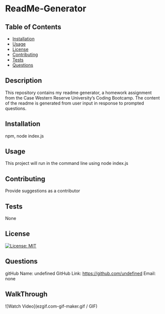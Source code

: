 # ReadMe-Generator
  ## Table of Contents
  * [Installation](#installation)
  * [Usage](#usage)
  * [License](#license)
  * [Contributing](#contributing)
  * [Tests](#tests)
  * [Questions](#questions)

  ## Description
   This repository contains my readme generator, a homework assignment from the Case Western Reserve University’s Coding Bootcamp. The content of the readme is generated from user input in response to prompted questions. 

  ## Installation
   npm, node index.js

  ## Usage
   This project will run in the command line using node index.js

  ## Contributing
   Provide suggestions as a contributor

  ## Tests
   None

  ## License
  [![License: MIT](https://img.shields.io/badge/License-MIT-yellow.svg)](https://opensource.org/licenses/MIT)

  ## Questions
  gitHub Name: undefined
  GitHub Link: <a href="https://github.com/undefined">https://github.com/undefined</a>
  Email: none

## WalkThrough
![Watch Video](ezgif.com-gif-maker.gif / GIF)